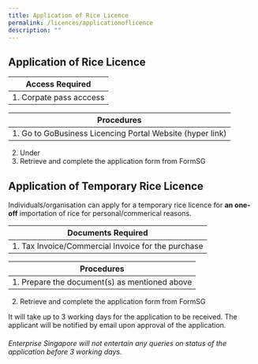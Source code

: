 ```yaml
---
title: Application of Rice Licence
permalink: /licences/applicationoflicence
description: ""
---
```

## **Application of Rice Licence**
| Access Required|
| -------- |
| 1. Corpate pass acccess     | 

| Procedures  | 
| -------- | 
| 1. Go to GoBusiness Licencing Portal Website (hyper link) 
2. Under 
2. Retrieve and complete the application form from FormSG 



## **Application of Temporary Rice Licence**

Individuals/organisation can apply for a temporary rice licence for **an one-off**  importation  of rice for personal/commerical reasons. 


| Documents Required|
| -------- |
| 1. Tax Invoice/Commercial Invoice for the purchase    | 



| Procedures  | 
| -------- | 
| 1. Prepare the document(s) as mentioned above 
2. Retrieve and complete the application form from FormSG 

It will take up to 3 working days for the application to be received. The applicant will be notified by email upon approval of the application. 

###### Enterprise Singapore will not entertain any queries on status of the application before 3 working days.